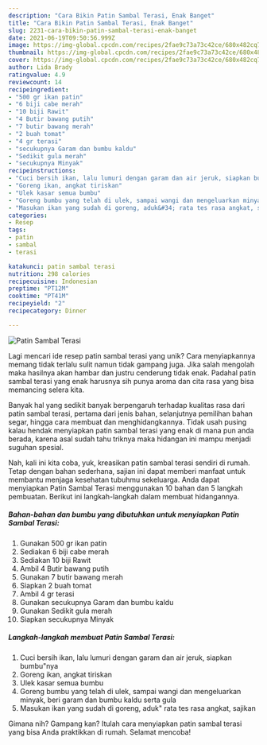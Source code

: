 ```yaml
---
description: "Cara Bikin Patin Sambal Terasi, Enak Banget"
title: "Cara Bikin Patin Sambal Terasi, Enak Banget"
slug: 2231-cara-bikin-patin-sambal-terasi-enak-banget
date: 2021-06-19T09:50:56.999Z
image: https://img-global.cpcdn.com/recipes/2fae9c73a73c42ce/680x482cq70/patin-sambal-terasi-foto-resep-utama.jpg
thumbnail: https://img-global.cpcdn.com/recipes/2fae9c73a73c42ce/680x482cq70/patin-sambal-terasi-foto-resep-utama.jpg
cover: https://img-global.cpcdn.com/recipes/2fae9c73a73c42ce/680x482cq70/patin-sambal-terasi-foto-resep-utama.jpg
author: Lida Brady
ratingvalue: 4.9
reviewcount: 14
recipeingredient:
- "500 gr ikan patin"
- "6 biji cabe merah"
- "10 biji Rawit"
- "4 Butir bawang putih"
- "7 butir bawang merah"
- "2 buah tomat"
- "4 gr terasi"
- "secukupnya Garam dan bumbu kaldu"
- "Sedikit gula merah"
- "secukupnya Minyak"
recipeinstructions:
- "Cuci bersih ikan, lalu lumuri dengan garam dan air jeruk, siapkan bumbu&#34;nya"
- "Goreng ikan, angkat tiriskan"
- "Ulek kasar semua bumbu"
- "Goreng bumbu yang telah di ulek, sampai wangi dan mengeluarkan minyak, beri garam dan bumbu kaldu serta gula"
- "Masukan ikan yang sudah di goreng, aduk&#34; rata tes rasa angkat, sajikan"
categories:
- Resep
tags:
- patin
- sambal
- terasi

katakunci: patin sambal terasi 
nutrition: 298 calories
recipecuisine: Indonesian
preptime: "PT12M"
cooktime: "PT41M"
recipeyield: "2"
recipecategory: Dinner

---
```



![Patin Sambal Terasi](https://img-global.cpcdn.com/recipes/2fae9c73a73c42ce/680x482cq70/patin-sambal-terasi-foto-resep-utama.jpg)

Lagi mencari ide resep patin sambal terasi yang unik? Cara menyiapkannya memang tidak terlalu sulit namun tidak gampang juga. Jika salah mengolah maka hasilnya akan hambar dan justru cenderung tidak enak. Padahal patin sambal terasi yang enak harusnya sih punya aroma dan cita rasa yang bisa memancing selera kita.

Banyak hal yang sedikit banyak berpengaruh terhadap kualitas rasa dari patin sambal terasi, pertama dari jenis bahan, selanjutnya pemilihan bahan segar, hingga cara membuat dan menghidangkannya. Tidak usah pusing kalau hendak menyiapkan patin sambal terasi yang enak di mana pun anda berada, karena asal sudah tahu triknya maka hidangan ini mampu menjadi suguhan spesial.




Nah, kali ini kita coba, yuk, kreasikan patin sambal terasi sendiri di rumah. Tetap dengan bahan sederhana, sajian ini dapat memberi manfaat untuk membantu menjaga kesehatan tubuhmu sekeluarga. Anda dapat menyiapkan Patin Sambal Terasi menggunakan 10 bahan dan 5 langkah pembuatan. Berikut ini langkah-langkah dalam membuat hidangannya.

<!--inarticleads1-->

##### Bahan-bahan dan bumbu yang dibutuhkan untuk menyiapkan Patin Sambal Terasi:

1. Gunakan 500 gr ikan patin
1. Sediakan 6 biji cabe merah
1. Sediakan 10 biji Rawit
1. Ambil 4 Butir bawang putih
1. Gunakan 7 butir bawang merah
1. Siapkan 2 buah tomat
1. Ambil 4 gr terasi
1. Gunakan secukupnya Garam dan bumbu kaldu
1. Gunakan Sedikit gula merah
1. Siapkan secukupnya Minyak




<!--inarticleads2-->

##### Langkah-langkah membuat Patin Sambal Terasi:

1. Cuci bersih ikan, lalu lumuri dengan garam dan air jeruk, siapkan bumbu&#34;nya
1. Goreng ikan, angkat tiriskan
1. Ulek kasar semua bumbu
1. Goreng bumbu yang telah di ulek, sampai wangi dan mengeluarkan minyak, beri garam dan bumbu kaldu serta gula
1. Masukan ikan yang sudah di goreng, aduk&#34; rata tes rasa angkat, sajikan




Gimana nih? Gampang kan? Itulah cara menyiapkan patin sambal terasi yang bisa Anda praktikkan di rumah. Selamat mencoba!
